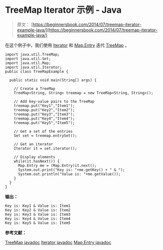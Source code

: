 # TreeMap Iterator 示例 - Java

> 原文： [https://beginnersbook.com/2014/07/treemap-iterator-example-java/](https://beginnersbook.com/2014/07/treemap-iterator-example-java/)

在这个例子中，我们使用 [Iterator](https://beginnersbook.com/2014/06/java-iterator-with-examples/ "Java Iterator with examples") 和 [Map.Entry](https://beginnersbook.com/2014/06/map-entry-interface-in-java/ "Map.Entry Interface in Java") 迭代 [TreeMap](https://beginnersbook.com/2013/12/treemap-in-java-with-example/ "TreeMap in Java with Example") 。

```
import java.util.TreeMap;
import java.util.Set;
import java.util.Map;
import java.util.Iterator;
public class TreeMapExample {

  public static void main(String[] args) {

    // Create a TreeMap
    TreeMap<String, String> treemap = new TreeMap<String, String>();

    // Add key-value pairs to the TreeMap
    treemap.put("Key1","Item1");
    treemap.put("Key2","Item2");
    treemap.put("Key3","Item3");
    treemap.put("Key4","Item4");
    treemap.put("Key5","Item5");

    // Get a set of the entries
    Set set = treemap.entrySet();

    // Get an iterator
    Iterator it = set.iterator();

    // Display elements
    while(it.hasNext()) {
      Map.Entry me = (Map.Entry)it.next();
      System.out.print("Key is: "+me.getKey() + " & ");
      System.out.println("Value is: "+me.getValue());
    } 
  }
}
```

**输出：**

```
Key is: Key1 & Value is: Item1
Key is: Key2 & Value is: Item2
Key is: Key3 & Value is: Item3
Key is: Key4 & Value is: Item4
Key is: Key5 & Value is: Item5
```

**参考文献：**

[TreeMap javadoc](https://docs.oracle.com/javase/7/docs/api/java/util/TreeMap.html)
[Iterator javadoc](https://docs.oracle.com/javase/7/docs/api/java/util/Iterator.html)
[Map.Entry javadoc](https://docs.oracle.com/javase/7/docs/api/java/util/Map.Entry.html)